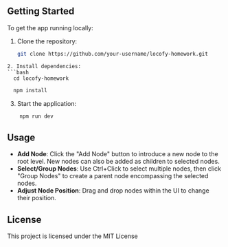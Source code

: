 ## Getting Started

To get the app running locally:

1. Clone the repository:
   ```bash
   git clone https://github.com/your-username/locofy-homework.git
  ```
2. Install dependencies:
  ```bash
    cd locofy-homework
  ```
  ```bash
    npm install
  ```

3. Start the application:
```bash
    npm run dev
```
## Usage

- **Add Node**: Click the "Add Node" button to introduce a new node to the root level. New nodes can also be added as children to selected nodes.
- **Select/Group Nodes**: Use Ctrl+Click to select multiple nodes, then click "Group Nodes" to create a parent node encompassing the selected nodes.
- **Adjust Node Position**: Drag and drop nodes within the UI to change their position.

## License

This project is licensed under the MIT License
